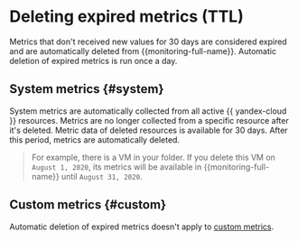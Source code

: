 # Deleting expired metrics (TTL)

Metrics that don't received new values for 30 days are considered expired and are automatically deleted from {{monitoring-full-name}}. Automatic deletion of expired metrics is run once a day.

## System metrics {#system}

System metrics are automatically collected from all active {{ yandex-cloud }} resources. Metrics are no longer collected from a specific resource after it's deleted. Metric data of deleted resources is available for 30 days. After this period, metrics are automatically deleted.

> For example, there is a VM in your folder. If you delete this VM on `August 1, 2020`, its metrics will be available in {{monitoring-full-name}} until `August 31, 2020`.

## Custom metrics {#custom}

Automatic deletion of expired metrics doesn't apply to [custom metrics](../operations/metric/add.md).

